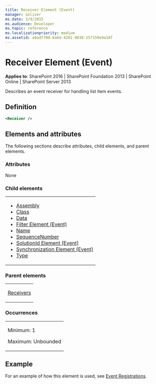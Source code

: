 ```yaml
---
title: Receiver Element (Event)
manager: soliver
ms.date: 3/9/2015
ms.audience: Developer
ms.topic: reference
ms.localizationpriority: medium
ms.assetid: a9adf70d-8a6d-4201-9838-157150e9a18f
---
```


# Receiver Element (Event)

**Applies to**: SharePoint 2016 | SharePoint Foundation 2013 | SharePoint Online | SharePoint Server 2013

Describes an event receiver for handling list item events.

## Definition

```XML
<Receiver />
```

## Elements and attributes

The following sections describe attributes, child elements, and parent elements.

### Attributes

None

### Child elements

<table>
<colgroup>
<col width="100%" />
</colgroup>
<tbody>
<tr class="odd">
<td align="left">
<ul>
<li><a href="assembly-element-event.md">Assembly</a></li>
<li><a href="class-element-event.md">Class</a></li>
<li><a href="data-element-event.md">Data</a></li>
<li><a href="filter-element-event.md">Filter Element (Event)</a></li>
<li><a href="name-element-event.md">Name</a></li>
<li><a href="sequencenumber-element-event.md">SequenceNumber</a></li>
<li><a href="solutionid-element-event.md">SolutionId Element (Event)</a></li>
<li><a href="synchronization-element-event.md">Synchronization Element (Event)</a></li>
<li><a href="type-element-event.md">Type</a></li>
</ul>
</td>
</tr>
</tbody>
</table>

### Parent elements

<table>
<colgroup>
<col width="100%" />
</colgroup>
<tbody>
<tr class="odd">
<td align="left"><p><a href="receivers-element-event.md">Receivers</a></p></td>
</tr>
</tbody>
</table>

### Occurrences

<table>
<colgroup>
<col width="100%" />
</colgroup>
<tbody>
<tr class="odd">
<td align="left"><p>Minimum: 1</p>
<p>Maximum: Unbounded</p></td>
</tr>
</tbody>
</table>

## Example

For an example of how this element is used, see [Event Registrations](event-registrations.md).
